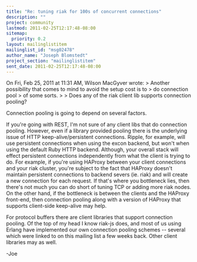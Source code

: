 ```yaml
---
title: "Re: tuning riak for 100s of concurrent connections"
description: ""
project: community
lastmod: 2011-02-25T12:17:48-08:00
sitemap:
  priority: 0.2
layout: mailinglistitem
mailinglist_id: "msg02478"
author_name: "Joseph Blomstedt"
project_section: "mailinglistitem"
sent_date: 2011-02-25T12:17:48-08:00
---
```



On Fri, Feb 25, 2011 at 11:31 AM, Wilson MacGyver  wrote:
&gt; Another possibility that comes to mind to avoid the setup cost is to
&gt; do connection pool
&gt; of some sorts.
&gt;
&gt; Does any of the riak client lib supports connection pooling?

Connection pooling is going to depend on several factors.

If you're going with REST, I'm not sure of any client libs that do
connection pooling. However, even if a library provided pooling there
is the underlying issue of HTTP keep-alive/persistent connections.
Ripple, for example, will use persistent connections when using the
excon backend, but won't when using the default Ruby HTTP backend.
Although, your overall stack will effect persistent connections
independently from what the client is trying to do. For example, if
you're using HAProxy between your client connections and your riak
cluster, you're subject to the fact that HAProxy doesn't maintain
persistent connections to backend severs (ie. riak) and will create a
new connection for each request. If that's where you bottleneck lies,
then there's not much you can do short of tuning TCP or adding more
riak nodes. On the other hand, if the bottleneck is between the
clients and the HAProxy front-end, then connection pooling along with
a version of HAProxy that supports client-side keep-alive may help.

For protocol buffers there are client libraries that support
connection pooling. Of the top of my head I know riak-js does, and
most of us using Erlang have implemented our own connection pooling
schemes -- several which were linked to on this mailing list a few
weeks back. Other client libraries may as well.

-Joe

